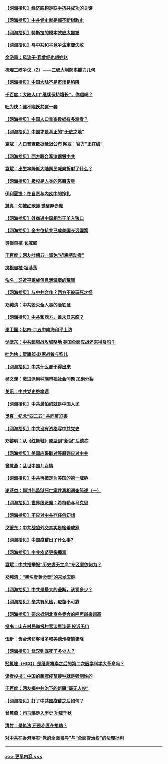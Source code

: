 #### [【网海拾贝】经济脱钩是联手抗共成功的关键](../pages/nsc993/n12934176.md?t=05091551) 
#### [【网海拾贝】中共党史就是部不断树敌史](../pages/nsc993/n12932844.md?t=05091551) 
#### [【网海拾贝】特斯拉的模本效应太震撼](../pages/nsc993/n12925626.md?t=05091551) 
#### [【网海拾贝】与中共和平竞争注定要失败](../pages/nsc993/n12923326.md?t=05091551) 
#### [金浴凤：风流子‧我曾经也想姓赵](../pages/nsc993/n12920911.md?t=05091551) 
#### [梳理三峡争议（2）——三峡大坝防洪能力几何](../pages/nsc993/n12920173.md?t=05091551) 
#### [【网海拾贝】中国大陆不是市场是陷阱](../pages/nsc993/n12920143.md?t=05091551) 
#### [千百度：大陆人口“继续保持增长”，你信吗？](../pages/nsc993/n12918946.md?t=05091551) 
#### [吐为快：谁不晓妖共这一套](../pages/nsc993/n12918941.md?t=05091551) 
#### [【网海拾贝】中国人口普查数据有多难看？](../pages/nsc993/n12917822.md?t=05091551) 
#### [【网海拾贝】中国才是真正的“无依之地”](../pages/nsc993/n12915845.md?t=05091551) 
#### [袁斌：人口普查数据延迟公布 网友：官方“正在编”](../pages/nsc993/n12915748.md?t=05091551) 
#### [【网海拾贝】西方联合军演震慑中共](../pages/nsc993/n12913466.md?t=05091551) 
#### [袁斌：出生率降低大陆网民喊爽折射了什么？](../pages/nsc993/n12913365.md?t=05091551) 
#### [【网海拾贝】极权是人类的恶魔灾星](../pages/nsc993/n12910697.md?t=05091551) 
#### [伊利夏提：在自责与内疚中的挣扎](../pages/nsc993/n12910493.md?t=05091551) 
#### [慧真：勿被红歌迷 觉醒弃赤魔](../pages/nsc993/n12910485.md?t=05091551) 
#### [【网海拾贝】外商进中国相当于羊入狼口](../pages/nsc993/n12908274.md?t=05091551) 
#### [【网海拾贝】全方位抗共已成美国长远国策](../pages/nsc993/n12906878.md?t=05091551) 
#### [灵根自植‧长戚戚](../pages/nsc993/n12905585.md?t=05091551) 
#### [千百度：网友吐槽五一调休“折腾劳动者”](../pages/nsc993/n12905934.md?t=05091551) 
#### [灵根自植‧坦荡荡](../pages/nsc993/n12905562.md?t=05091551) 
#### [佚名：习近平家族信息泄漏案的荒唐](../pages/nsc993/n12904705.md?t=05091551) 
#### [【网海拾贝】与中共合作？西方不被玩死才怪](../pages/nsc993/n12903873.md?t=05091551) 
#### [郑纯清：中共毁灭全人类的活铁证](../pages/nsc993/n12903785.md?t=05091551) 
#### [【网海拾贝】中共和西方，谁末日来临？](../pages/nsc993/n12903482.md?t=05091551) 
#### [谢卫国：忆四‧二五中南海和平上访](../pages/nsc993/n12902192.md?t=05091551) 
#### [戈壁东：中共超限战攻城略地 美国全面应战还来得及吗？](../pages/nsc993/n12902297.md?t=05091551) 
#### [吐为快：贺骄郎‧赵家战狼与狗儿](../pages/nsc993/n12902280.md?t=05091551) 
#### [【网海拾贝】中共什么都干得出来](../pages/nsc993/n12897500.md?t=05091551) 
#### [吴文渊：激进派用种族审视社会问题 加剧分裂](../pages/nsc993/n12893881.md?t=05091551) 
#### [关乐：中共党史绝笔谣](../pages/nsc993/n12897270.md?t=05091551) 
#### [【网海拾贝】中共最怕的就是中国人民](../pages/nsc993/n12894705.md?t=05091551) 
#### [觅真：纪念“四二五” 共同反迫害](../pages/nsc993/n12894553.md?t=05091551) 
#### [【网海拾贝】中共没有资格写中共党史](../pages/nsc993/n12892231.md?t=05091551) 
#### [郑黎明：从《红舞鞋》原型到“新冠”后遗症](../pages/nsc993/n12890469.md?t=05091551) 
#### [【网海拾贝】美国应采取对等原则应对中共](../pages/nsc993/n12889176.md?t=05091551) 
#### [曾慧燕：乱世中国儿女情](../pages/nsc993/n12887931.md?t=05091551) 
#### [【网海拾贝】中共再被定为美国的第一威胁](../pages/nsc993/n12887580.md?t=05091551) 
#### [谢燕益：郭洪伟监狱死亡案件真相调查简述（一）](../pages/nsc993/n12885648.md?t=05091551) 
#### [【网海拾贝】世界级恶魔：希特勒与马克思](../pages/nsc993/n12884062.md?t=05091551) 
#### [【网海拾贝】不应对中共存任何幻想](../pages/nsc993/n12881460.md?t=05091551) 
#### [戈壁东：中共战狼外交其实是恼羞成怒](../pages/nsc993/n12880392.md?t=05091551) 
#### [【网海拾贝】中国疫苗出了什么事?](../pages/nsc993/n12879124.md?t=05091551) 
#### [【网海拾贝】中共疫苗更像播毒](../pages/nsc993/n12876631.md?t=05091551) 
#### [袁斌：中共推举报“历史虚无主义”专区意欲何为？](../pages/nsc993/n12876530.md?t=05091551) 
#### [郑纯清：“黑名贵黄命贵”的来龙去脉](../pages/nsc993/n12875589.md?t=05091551) 
#### [【网海拾贝】中共是最大的垄断，该罚多少？](../pages/nsc993/n12874006.md?t=05091551) 
#### [【网海拾贝】亲共有风险，疫苗不可靠](../pages/nsc993/n12872224.md?t=05091551) 
#### [【网海拾贝】要求抵制北京冬奥会的呼声越来越高](../pages/nsc993/n12868962.md?t=05091551) 
#### [投书：山东村民举报村官涉黑涉恶 投诉无门](../pages/nsc993/n12869726.md?t=05091551) 
#### [伍新：贺台湾访客增多和美德州疫情骤降](../pages/nsc993/n12865651.md?t=05091551) 
#### [【网海拾贝】武汉到底死了多少人？](../pages/nsc993/n12863707.md?t=05091551) 
#### [羟氯喹（HCQ）是继青霉素之后的第二次医学科学大革命吗？](../pages/nsc993/n12638564.md?t=05091551) 
#### [读者投书：中国的新冠疫苗接种就是强制性的](../pages/nsc993/n12859932.md?t=05091551) 
#### [千百度：网友揭中共治下的新疆“毫无人权”](../pages/nsc993/n12858385.md?t=05091551) 
#### [【网海拾贝】打了中共国疫苗之后如何？](../pages/nsc993/n12857866.md?t=05091551) 
#### [曾慧燕：司马璐走入历史 功载千秋](../pages/nsc993/n12856996.md?t=05091551) 
#### [清竹：是执法 还是赤匪在抢劫？](../pages/nsc993/n12856952.md?t=05091551) 
#### [对中共在香港落实“党的全面领导”与“全面管治权”的法理批判](../pages/nsc993/n12856929.md?t=05091551) 

----
#### [ >>> 更早内容 <<< ](../indexes/nsc993-earlier.md)
